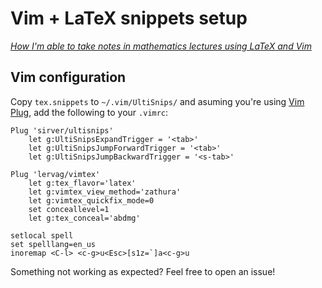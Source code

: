 # Vim + LaTeX snippets setup

*[How I'm able to take notes in mathematics lectures using LaTeX and Vim](https://castel.dev/post/lecture-notes-1/)*

## Vim configuration

Copy `tex.snippets` to `~/.vim/UltiSnips/` and asuming you're using [Vim Plug](https://github.com/junegunn/vim-plug), add the following to your `.vimrc`:

```vim
Plug 'sirver/ultisnips'
    let g:UltiSnipsExpandTrigger = '<tab>'
    let g:UltiSnipsJumpForwardTrigger = '<tab>'
    let g:UltiSnipsJumpBackwardTrigger = '<s-tab>'

Plug 'lervag/vimtex'
    let g:tex_flavor='latex'
    let g:vimtex_view_method='zathura'
    let g:vimtex_quickfix_mode=0
    set conceallevel=1
    let g:tex_conceal='abdmg'

setlocal spell
set spelllang=en_us
inoremap <C-l> <c-g>u<Esc>[s1z=`]a<c-g>u
```

Something not working as expected? Feel free to open an issue!
